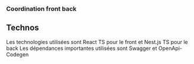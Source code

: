 ### Coordination front back

## Technos
Les technologies utilisées sont React TS pour le front et Nest.js TS pour le back
Les dépendances importantes utilisées sont Swagger et OpenApi-Codegen